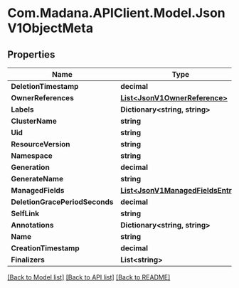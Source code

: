 
# Com.Madana.APIClient.Model.JsonV1ObjectMeta

## Properties

Name | Type | Description | Notes
------------ | ------------- | ------------- | -------------
**DeletionTimestamp** | **decimal** |  | [optional] 
**OwnerReferences** | [**List&lt;JsonV1OwnerReference&gt;**](JsonV1OwnerReference.md) |  | [optional] 
**Labels** | **Dictionary&lt;string, string&gt;** |  | [optional] 
**ClusterName** | **string** |  | [optional] 
**Uid** | **string** |  | [optional] 
**ResourceVersion** | **string** |  | [optional] 
**Namespace** | **string** |  | [optional] 
**Generation** | **decimal** |  | [optional] 
**GenerateName** | **string** |  | [optional] 
**ManagedFields** | [**List&lt;JsonV1ManagedFieldsEntry&gt;**](JsonV1ManagedFieldsEntry.md) |  | [optional] 
**DeletionGracePeriodSeconds** | **decimal** |  | [optional] 
**SelfLink** | **string** |  | [optional] 
**Annotations** | **Dictionary&lt;string, string&gt;** |  | [optional] 
**Name** | **string** |  | [optional] 
**CreationTimestamp** | **decimal** |  | [optional] 
**Finalizers** | **List&lt;string&gt;** |  | [optional] 

[[Back to Model list]](../README.md#documentation-for-models)
[[Back to API list]](../README.md#documentation-for-api-endpoints)
[[Back to README]](../README.md)

